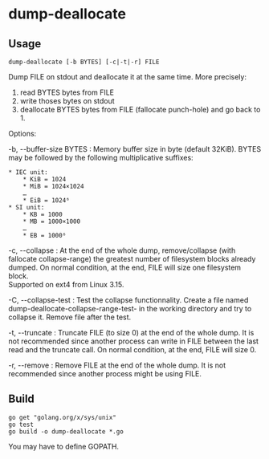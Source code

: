 # dump-deallocate

## Usage

	dump-deallocate [-b BYTES] [-c|-t|-r] FILE

Dump FILE on stdout and deallocate it at the same time.
More precisely:

1. read BYTES bytes from FILE
2. write thoses bytes on stdout
3. deallocate BYTES bytes from FILE (fallocate punch-hole) and go back to 1.

Options:

-b, --buffer-size BYTES
: Memory buffer size in byte (default 32KiB).
	BYTES  may  be followed by the following multiplicative suffixes:

	* IEC unit:
		* KiB = 1024
		* MiB = 1024×1024
		…
		* EiB = 1024⁶
	* SI unit:
		* KB = 1000
		* MB = 1000×1000
		…
		* EB = 1000⁶

-c, --collapse
: At the end of the whole dump, remove/collapse (with fallocate collapse-range) the greatest number of filesystem blocks already dumped.
	On normal condition, at the end, FILE will size one filesystem block.  
	Supported on ext4 from Linux 3.15.

-C, --collapse-test
: Test the collapse functionnality.
	Create a file named dump-deallocate-collapse-range-test-<random int> in the working directory and try to collapse it.
	Remove file after the test.

-t, --truncate
: Truncate FILE (to size 0) at the end of the whole dump.
	It is not recommended since another process can write in FILE between the last read and the truncate call.
	On normal condition, at the end, FILE will size 0.

-r, --remove
: Remove FILE at the end of the whole dump.
	It is not recommended since another process might be using FILE.

## Build

	go get "golang.org/x/sys/unix"
	go test
	go build -o dump-deallocate *.go

You may have to define GOPATH.
